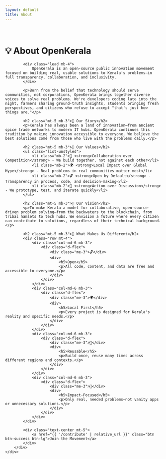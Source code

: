 ```yaml
---
layout: default
title: About
---
```


<div class="container py-5" style="margin-top: 76px;">
    <div class="row">
        <div class="col-lg-8 mx-auto">
            <h1 class="display-4 fw-bold text-center mb-5">💡 About OpenKerala</h1>
            
            <div class="lead mb-4">
                OpenKerala is an open-source public innovation movement focused on building real, usable solutions to Kerala's problems—in full transparency, collaboration, and inclusivity.
            </div>
            
            <p>Born from the belief that technology should serve communities, not corporations, OpenKerala brings together diverse voices to solve real problems. We're developers coding late into the night, farmers sharing ground-truth insights, students bringing fresh perspectives, and citizens who refuse to accept "that's just how things are."</p>
            
            <h2 class="mt-5 mb-3">🌱 Our Story</h2>
            <p>Kerala has always been a land of innovation—from ancient spice trade networks to modern IT hubs. OpenKerala continues this tradition by making innovation accessible to everyone. We believe the best solutions come from those who live with the problems daily.</p>
            
            <h2 class="mt-5 mb-3">💚 Our Values</h2>
            <ul class="list-unstyled">
                <li class="mb-2">🤝 <strong>Collaboration over Competition</strong> - We build together, not against each other</li>
                <li class="mb-2">🌍 <strong>Local Impact over Global Hype</strong> - Real problems in real communities matter most</li>
                <li class="mb-2">🔓 <strong>Open by Default</strong> - Transparency in process, code, and decision-making</li>
                <li class="mb-2">🎯 <strong>Action over Discussion</strong> - We prototype, test, and iterate quickly</li>
            </ul>
            
            <h2 class="mt-5 mb-3">🚀 Our Vision</h2>
            <p>To make Kerala a model for collaborative, open-source-driven problem solving—from the backwaters to the blockchain, from tribal hamlets to tech hubs. We envision a future where every citizen can contribute to solutions, regardless of their technical background.</p>
            
            <h2 class="mt-5 mb-3">📍 What Makes Us Different</h2>
            <div class="row mt-4">
                <div class="col-md-6 mb-3">
                    <div class="d-flex">
                        <div class="me-3">🔓</div>
                        <div>
                            <h5>Open</h5>
                            <p>All code, content, and data are free and accessible to everyone.</p>
                        </div>
                    </div>
                </div>
                <div class="col-md-6 mb-3">
                    <div class="d-flex">
                        <div class="me-3">🌍</div>
                        <div>
                            <h5>Local First</h5>
                            <p>Every project is designed for Kerala's reality and specific needs.</p>
                        </div>
                    </div>
                </div>
                <div class="col-md-6 mb-3">
                    <div class="d-flex">
                        <div class="me-3">🔄</div>
                        <div>
                            <h5>Reusable</h5>
                            <p>Build once, reuse many times across different regions and contexts.</p>
                        </div>
                    </div>
                </div>
                <div class="col-md-6 mb-3">
                    <div class="d-flex">
                        <div class="me-3">🎯</div>
                        <div>
                            <h5>Impact-Focused</h5>
                            <p>Only real, needed problems—not vanity apps or unnecessary solutions.</p>
                        </div>
                    </div>
                </div>
            </div>
            
            <div class="text-center mt-5">
                <a href="{{ '/contribute' | relative_url }}" class="btn btn-success btn-lg">Join the Movement</a>
            </div>
        </div>
    </div>
</div>